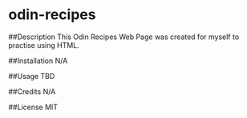 # odin-recipes

##Description
This Odin Recipes Web Page was created for myself to practise using HTML.

##Installation
N/A

##Usage
TBD

##Credits
N/A

##License
MIT
